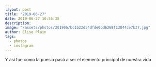 ```yaml
---
layout: post
title: "2019-06-27"
date: 2019-06-27 10:56:38
description: 
image: "/assets/photos/201906/bd1b22d54dfde0bd6268f13844ce7b37.jpg"
author: Elise Plain
tags: 
  - photos
  - instagram
---
```


Y así fue como la poesía pasó a ser el elemento principal de nuestra vida
<p></p>
